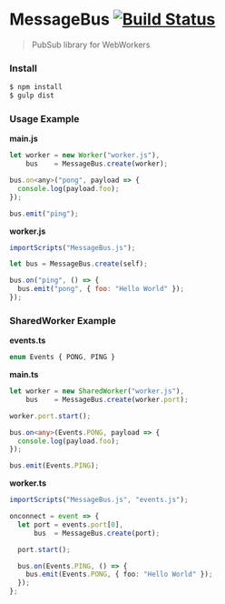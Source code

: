 # MessageBus [![Build Status](https://travis-ci.org/icholy/MessageBus.svg)](https://travis-ci.org/icholy/MessageBus) 

> PubSub library for WebWorkers

### Install

``` sh
$ npm install
$ gulp dist
```

### Usage Example

**main.js**

``` js
let worker = new Worker("worker.js"),
    bus    = MessageBus.create(worker);

bus.on<any>("pong", payload => {
  console.log(payload.foo);
});

bus.emit("ping");
```

**worker.js**

``` js
importScripts("MessageBus.js");

let bus = MessageBus.create(self);

bus.on("ping", () => {
  bus.emit("pong", { foo: "Hello World" });
});
```

### SharedWorker Example

**events.ts**

``` ts
enum Events { PONG, PING }
```

**main.ts**

``` ts
let worker = new SharedWorker("worker.js"),
    bus    = MessageBus.create(worker.port);

worker.port.start();

bus.on<any>(Events.PONG, payload => {
  console.log(payload.foo);
});

bus.emit(Events.PING);
```

**worker.ts**

``` ts
importScripts("MessageBus.js", "events.js");

onconnect = event => {
  let port = events.port[0],
      bus  = MessageBus.create(port);

  port.start();

  bus.on(Events.PING, () => {
    bus.emit(Events.PONG, { foo: "Hello World" });
  });
};
```
